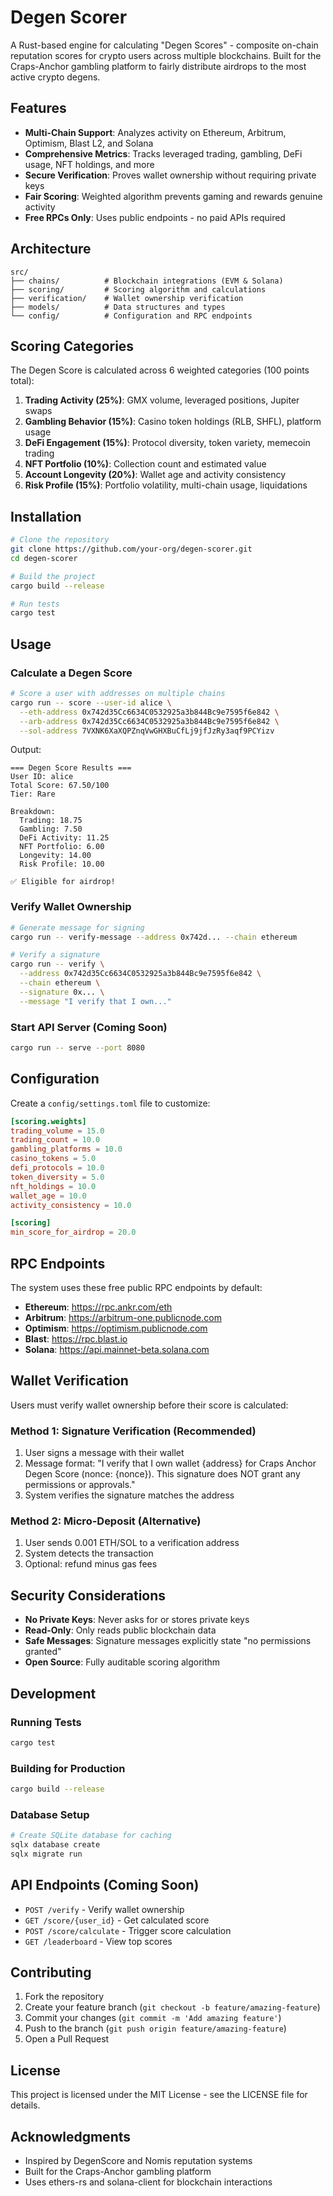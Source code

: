 # Degen Scorer

A Rust-based engine for calculating "Degen Scores" - composite on-chain reputation scores for crypto users across multiple blockchains. Built for the Craps-Anchor gambling platform to fairly distribute airdrops to the most active crypto degens.

## Features

- **Multi-Chain Support**: Analyzes activity on Ethereum, Arbitrum, Optimism, Blast L2, and Solana
- **Comprehensive Metrics**: Tracks leveraged trading, gambling, DeFi usage, NFT holdings, and more
- **Secure Verification**: Proves wallet ownership without requiring private keys
- **Fair Scoring**: Weighted algorithm prevents gaming and rewards genuine activity
- **Free RPCs Only**: Uses public endpoints - no paid APIs required

## Architecture

```
src/
├── chains/          # Blockchain integrations (EVM & Solana)
├── scoring/         # Scoring algorithm and calculations  
├── verification/    # Wallet ownership verification
├── models/          # Data structures and types
└── config/          # Configuration and RPC endpoints
```

## Scoring Categories

The Degen Score is calculated across 6 weighted categories (100 points total):

1. **Trading Activity (25%)**: GMX volume, leveraged positions, Jupiter swaps
2. **Gambling Behavior (15%)**: Casino token holdings (RLB, SHFL), platform usage
3. **DeFi Engagement (15%)**: Protocol diversity, token variety, memecoin trading
4. **NFT Portfolio (10%)**: Collection count and estimated value
5. **Account Longevity (20%)**: Wallet age and activity consistency
6. **Risk Profile (15%)**: Portfolio volatility, multi-chain usage, liquidations

## Installation

```bash
# Clone the repository
git clone https://github.com/your-org/degen-scorer.git
cd degen-scorer

# Build the project
cargo build --release

# Run tests
cargo test
```

## Usage

### Calculate a Degen Score

```bash
# Score a user with addresses on multiple chains
cargo run -- score --user-id alice \
  --eth-address 0x742d35Cc6634C0532925a3b844Bc9e7595f6e842 \
  --arb-address 0x742d35Cc6634C0532925a3b844Bc9e7595f6e842 \
  --sol-address 7VXNK6XaXQPZnqVwGHXBuCfLj9jfJzRy3aqf9PCYizv
```

Output:
```
=== Degen Score Results ===
User ID: alice
Total Score: 67.50/100
Tier: Rare

Breakdown:
  Trading: 18.75
  Gambling: 7.50
  DeFi Activity: 11.25
  NFT Portfolio: 6.00
  Longevity: 14.00
  Risk Profile: 10.00

✅ Eligible for airdrop!
```

### Verify Wallet Ownership

```bash
# Generate message for signing
cargo run -- verify-message --address 0x742d... --chain ethereum

# Verify a signature
cargo run -- verify \
  --address 0x742d35Cc6634C0532925a3b844Bc9e7595f6e842 \
  --chain ethereum \
  --signature 0x... \
  --message "I verify that I own..."
```

### Start API Server (Coming Soon)

```bash
cargo run -- serve --port 8080
```

## Configuration

Create a `config/settings.toml` file to customize:

```toml
[scoring.weights]
trading_volume = 15.0
trading_count = 10.0
gambling_platforms = 10.0
casino_tokens = 5.0
defi_protocols = 10.0
token_diversity = 5.0
nft_holdings = 10.0
wallet_age = 10.0
activity_consistency = 10.0

[scoring]
min_score_for_airdrop = 20.0
```

## RPC Endpoints

The system uses these free public RPC endpoints by default:

- **Ethereum**: https://rpc.ankr.com/eth
- **Arbitrum**: https://arbitrum-one.publicnode.com
- **Optimism**: https://optimism.publicnode.com
- **Blast**: https://rpc.blast.io
- **Solana**: https://api.mainnet-beta.solana.com

## Wallet Verification

Users must verify wallet ownership before their score is calculated:

### Method 1: Signature Verification (Recommended)
1. User signs a message with their wallet
2. Message format: "I verify that I own wallet {address} for Craps Anchor Degen Score (nonce: {nonce}). This signature does NOT grant any permissions or approvals."
3. System verifies the signature matches the address

### Method 2: Micro-Deposit (Alternative)
1. User sends 0.001 ETH/SOL to a verification address
2. System detects the transaction
3. Optional: refund minus gas fees

## Security Considerations

- **No Private Keys**: Never asks for or stores private keys
- **Read-Only**: Only reads public blockchain data
- **Safe Messages**: Signature messages explicitly state "no permissions granted"
- **Open Source**: Fully auditable scoring algorithm

## Development

### Running Tests
```bash
cargo test
```

### Building for Production
```bash
cargo build --release
```

### Database Setup
```bash
# Create SQLite database for caching
sqlx database create
sqlx migrate run
```

## API Endpoints (Coming Soon)

- `POST /verify` - Verify wallet ownership
- `GET /score/{user_id}` - Get calculated score
- `POST /score/calculate` - Trigger score calculation
- `GET /leaderboard` - View top scores

## Contributing

1. Fork the repository
2. Create your feature branch (`git checkout -b feature/amazing-feature`)
3. Commit your changes (`git commit -m 'Add amazing feature'`)
4. Push to the branch (`git push origin feature/amazing-feature`)
5. Open a Pull Request

## License

This project is licensed under the MIT License - see the LICENSE file for details.

## Acknowledgments

- Inspired by DegenScore and Nomis reputation systems
- Built for the Craps-Anchor gambling platform
- Uses ethers-rs and solana-client for blockchain interactions
